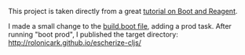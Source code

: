 This project is taken directly from a great
[tutorial on Boot and Reagent](http://escherize.com/2016/02/29/boot-with-cljs/).

I made a small change to the
[build.boot file](https://github.com/laforge49/thoughts-resources/blob/master/escherize-cljs/build.boot),
adding a prod task.
After running "boot prod", I published the target directory:
http://rolonicark.github.io/escherize-cljs/
